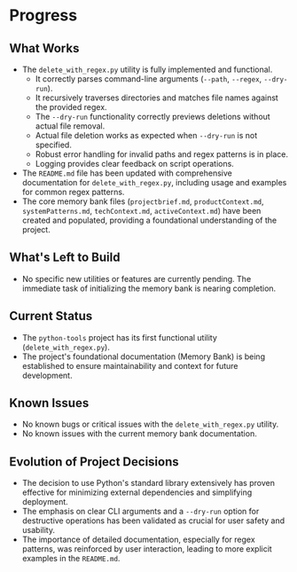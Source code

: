 # Progress

## What Works

-   The `delete_with_regex.py` utility is fully implemented and functional.
    -   It correctly parses command-line arguments (`--path`, `--regex`, `--dry-run`).
    -   It recursively traverses directories and matches file names against the provided regex.
    -   The `--dry-run` functionality correctly previews deletions without actual file removal.
    -   Actual file deletion works as expected when `--dry-run` is not specified.
    -   Robust error handling for invalid paths and regex patterns is in place.
    -   Logging provides clear feedback on script operations.
-   The `README.md` file has been updated with comprehensive documentation for `delete_with_regex.py`, including usage and examples for common regex patterns.
-   The core memory bank files (`projectbrief.md`, `productContext.md`, `systemPatterns.md`, `techContext.md`, `activeContext.md`) have been created and populated, providing a foundational understanding of the project.

## What's Left to Build

-   No specific new utilities or features are currently pending. The immediate task of initializing the memory bank is nearing completion.

## Current Status

-   The `python-tools` project has its first functional utility (`delete_with_regex.py`).
-   The project's foundational documentation (Memory Bank) is being established to ensure maintainability and context for future development.

## Known Issues

-   No known bugs or critical issues with the `delete_with_regex.py` utility.
-   No known issues with the current memory bank documentation.

## Evolution of Project Decisions

-   The decision to use Python's standard library extensively has proven effective for minimizing external dependencies and simplifying deployment.
-   The emphasis on clear CLI arguments and a `--dry-run` option for destructive operations has been validated as crucial for user safety and usability.
-   The importance of detailed documentation, especially for regex patterns, was reinforced by user interaction, leading to more explicit examples in the `README.md`.
